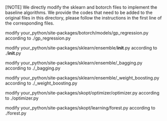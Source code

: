 [!NOTE] We directly modify the sklearn and botorch files to implement the baseline algorithms. We provide the codes that need to be added to the original files in this directory, please follow the instructions in the first line of the corresponding files.

modify your_python/site-packages/botorch/models/gp_regression.py according to ./gp_regression.py

modify your_python/site-packages/sklearn/ensemble/__init__.py according to ./__init__.py

modify your_python/site-packages/sklearn/ensemble/_bagging.py according to ./_bagging.py

modify your_python/site-packages/sklearn/ensemble/_weight_boosting.py according to ./_weight_boosting.py

modify your_python/site-packages/skopt/optimizer/optimizer.py according to ./optimizer.py

modify your_python/site-packages/skopt/learning/forest.py according to ./forest.py
